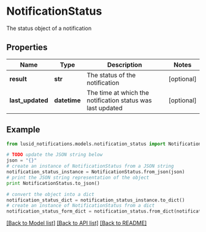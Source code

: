 # NotificationStatus

The status object of a notification

## Properties
Name | Type | Description | Notes
------------ | ------------- | ------------- | -------------
**result** | **str** | The status of the notification | [optional] 
**last_updated** | **datetime** | The time at which the notification status was last updated | [optional] 

## Example

```python
from lusid_notifications.models.notification_status import NotificationStatus

# TODO update the JSON string below
json = "{}"
# create an instance of NotificationStatus from a JSON string
notification_status_instance = NotificationStatus.from_json(json)
# print the JSON string representation of the object
print NotificationStatus.to_json()

# convert the object into a dict
notification_status_dict = notification_status_instance.to_dict()
# create an instance of NotificationStatus from a dict
notification_status_form_dict = notification_status.from_dict(notification_status_dict)
```
[[Back to Model list]](../README.md#documentation-for-models) [[Back to API list]](../README.md#documentation-for-api-endpoints) [[Back to README]](../README.md)


